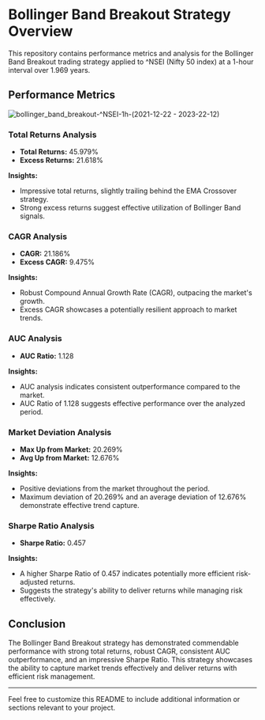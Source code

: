 # Bollinger Band Breakout Strategy Overview

This repository contains performance metrics and analysis for the Bollinger Band Breakout trading strategy applied to ^NSEI (Nifty 50 index) at a 1-hour interval over 1.969 years.

## Performance Metrics

![bollinger_band_breakout-^NSEI-1h-(2021-12-22 - 2023-22-12)](https://github.com/shyambahmani-dev/Bollinger-Bands-Trading-Strategy/assets/110190548/d2e7ae8d-a414-492a-85be-770320fdbeec)


### Total Returns Analysis
- **Total Returns:** 45.979%
- **Excess Returns:** 21.618%

**Insights:**
- Impressive total returns, slightly trailing behind the EMA Crossover strategy.
- Strong excess returns suggest effective utilization of Bollinger Band signals.

### CAGR Analysis
- **CAGR:** 21.186%
- **Excess CAGR:** 9.475%

**Insights:**
- Robust Compound Annual Growth Rate (CAGR), outpacing the market's growth.
- Excess CAGR showcases a potentially resilient approach to market trends.

### AUC Analysis
- **AUC Ratio:** 1.128

**Insights:**
- AUC analysis indicates consistent outperformance compared to the market.
- AUC Ratio of 1.128 suggests effective performance over the analyzed period.

### Market Deviation Analysis
- **Max Up from Market:** 20.269%
- **Avg Up from Market:** 12.676%

**Insights:**
- Positive deviations from the market throughout the period.
- Maximum deviation of 20.269% and an average deviation of 12.676% demonstrate effective trend capture.

### Sharpe Ratio Analysis
- **Sharpe Ratio:** 0.457

**Insights:**
- A higher Sharpe Ratio of 0.457 indicates potentially more efficient risk-adjusted returns.
- Suggests the strategy's ability to deliver returns while managing risk effectively.

## Conclusion

The Bollinger Band Breakout strategy has demonstrated commendable performance with strong total returns, robust CAGR, consistent AUC outperformance, and an impressive Sharpe Ratio. This strategy showcases the ability to capture market trends effectively and deliver returns with efficient risk management.

---

Feel free to customize this README to include additional information or sections relevant to your project.
